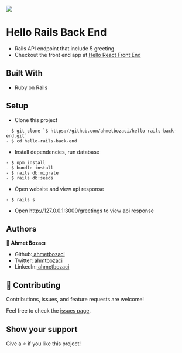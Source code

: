 ![](https://img.shields.io/badge/Microverse-blueviolet)

# Hello Rails Back End

- Rails API endpoint that include 5 greeting. 
- Checkout the front end app at [Hello React Front End](https://github.com/ahmetbozaci/hello-react-front-end)

## Built With

- Ruby on Rails


## Setup
- Clone this project
```
- $ git clone `$ https://github.com/ahmetbozaci/hello-rails-back-end.git`
- $ cd hello-rails-back-end
```
- Install dependencies, run database
```
- $ npm install
- $ bundle install
- $ rails db:migrate
- $ rails db:seeds
```
- Open website and view api response
```
- $ rails s
```
- Open http://127.0.0.1:3000/greetings to view api response

## Authors

👤 **Ahmet Bozacı**
- Github:[ ahmetbozaci](https://github.com/ahmetbozaci)
- Twitter:[ ahmtbozaci](https://twitter.com/ahmtbozaci)
- LinkedIn:[ ahmetbozaci](https://www.linkedin.com/in/ahmetbozaci/)

## 🤝 Contributing

Contributions, issues, and feature requests are welcome!

Feel free to check the [issues page](../../issues/).

## Show your support

Give a ⭐️ if you like this project!


